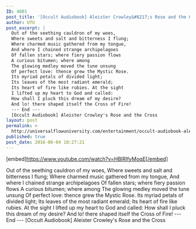 ```yaml
---
ID: 4801
post_title: '[Occult Audiobook] Aleister Crowley&#8217;s Rose and the Cross'
author: UfU
post_excerpt: |
  Out of the seething cauldron of my woes,
  Where sweets and salt and bitterness I flung;
  Where charmed music gathered from my tongue,
  And where I chained strange archipelagoes
  Of fallen stars; where fiery passion flows
  A curious bitumen; where among
  The glowing medley moved the tune unsung
  Of perfect love: thence grew the Mystic Rose.
  Its myriad petals of divided light;
  Its leaves of the most radiant emerald;
  Its heart of fire like rubies. At the sight
  I lifted up my heart to God and called:
  How shall I pluck this dream of my desire?
  And lo! there shaped itself the Cross of Fire!
  --- End ---
  [Occult Audiobook] Aleister Crowley's Rose and the Cross
layout: post
permalink: >
  http://universalflowuniversity.com/entertainment/occult-audiobook-aleister-crowleys-rose-and-the-cross/
published: true
post_date: 2016-06-04 18:27:21
---
```

[embed]https://www.youtube.com/watch?v=HBlRlfyMoqE[/embed]<br>
<p>Out of the seething cauldron of my woes,
Where sweets and salt and bitterness I flung; 
Where charmed music gathered from my tongue,
And where I chained strange archipelagoes
Of fallen stars; where fiery passion flows 
A curious bitumen; where among
The glowing medley moved the tune unsung
Of perfect love: thence grew the Mystic Rose. 
Its myriad petals of divided light; 
Its leaves of the most radiant emerald; 
Its heart of fire like rubies. At the sight
I lifted up my heart to God and called:
How shall I pluck this dream of my desire? 
And lo! there shaped itself the Cross of Fire!
--- End ---
[Occult Audiobook] Aleister Crowley's Rose and the Cross</p>